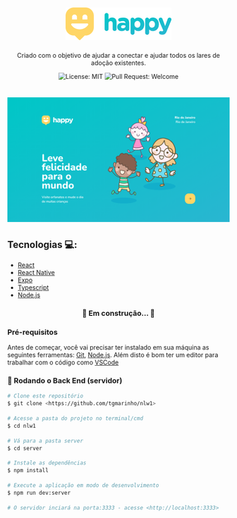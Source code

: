 <h1 align="center">
  <img src=".github/Logo.png" alt="happy" title="happy" />
</h1>

<p align="center">
  Criado com o objetivo de ajudar a conectar e ajudar todos os lares de adoção existentes.
</p>

<p align="center">
  <img alt="License: MIT" src="https://img.shields.io/github/license/martinsgabriel1956/happy?style=for-the-badge" />
  <img alt="Pull Request: Welcome" src="https://img.shields.io/static/v1?label=PRs&message=welcome&color=15C3D6&labelColor=4E4E4E&style=for-the-badge" />
</p>

<h1 align="center">
  <img src=".github/banner.png" alt="happy" />
</h1>

## Tecnologias :computer::

<ul>
  <li>
    <a href="https://pt-br.reactjs.org/">React</a>
  </li>

  <li>
     <a href="https://reactnative.dev/">React Native</a>
  </li>

  <li>
     <a href="https://expo.io/">Expo</a>
  </li>

  <li>
     <a href="https://www.typescriptlang.org/">Typescript</a>
  </li>
  
  <li>
     <a href="https://nodejs.org/en/">Node.js</a>
  </li>
</ul>

  <h3 align="center"> 
	  🚧  Em construção...  🚧
  </h3>
  
  ### Pré-requisitos

Antes de começar, você vai precisar ter instalado em sua máquina as seguintes ferramentas:
[Git](https://git-scm.com), [Node.js](https://nodejs.org/en/). 
Além disto é bom ter um editor para trabalhar com o código como [VSCode](https://code.visualstudio.com/)

### 🎲 Rodando o Back End (servidor)

```bash
# Clone este repositório
$ git clone <https://github.com/tgmarinho/nlw1>

# Acesse a pasta do projeto no terminal/cmd
$ cd nlw1

# Vá para a pasta server
$ cd server

# Instale as dependências
$ npm install

# Execute a aplicação em modo de desenvolvimento
$ npm run dev:server

# O servidor inciará na porta:3333 - acesse <http://localhost:3333>
```
